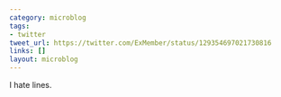 ```yaml
---
category: microblog
tags:
- twitter
tweet_url: https://twitter.com/ExMember/status/129354697021730816
links: []
layout: microblog
---
```

I hate lines.

